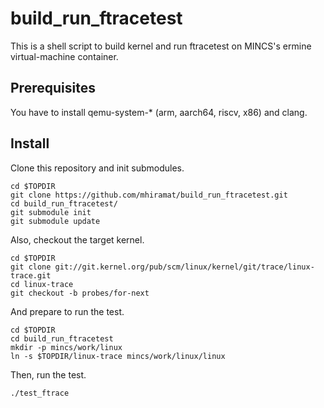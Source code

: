 # build_run_ftracetest

This is a shell script to build kernel and run ftracetest on MINCS's
ermine virtual-machine container.

Prerequisites
-------------
You have to install qemu-system-* (arm, aarch64, riscv, x86) and clang.

Install
-------
Clone this repository and init submodules.

```
cd $TOPDIR
git clone https://github.com/mhiramat/build_run_ftracetest.git
cd build_run_ftracetest/
git submodule init
git submodule update
```

Also, checkout the target kernel.

```
cd $TOPDIR
git clone git://git.kernel.org/pub/scm/linux/kernel/git/trace/linux-trace.git
cd linux-trace
git checkout -b probes/for-next
```

And prepare to run the test.

```
cd $TOPDIR
cd build_run_ftracetest
mkdir -p mincs/work/linux
ln -s $TOPDIR/linux-trace mincs/work/linux/linux
```

Then, run the test.

```
./test_ftrace
```
